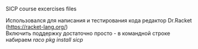 SICP course excercises files

Использовался для написания и тестирования кода редактор Dr.Racket (https://racket-lang.org/) </br>
Включить поддержку достаточно просто - в командной строке набираем <i>raco pkg install sicp</i>

